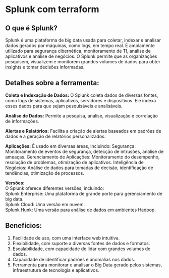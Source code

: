 # Splunk com terraform

## O que é Splunk?
Splunk é uma plataforma de big data usada para coletar, indexar e analisar dados gerados por máquinas, como logs, em tempo real. É amplamente utilizado para segurança cibernética, monitoramento de TI, análise de aplicativos e análise de negócios. O Splunk permite que as organizações pesquisem, visualizem e monitorem grandes volumes de dados para obter insights e tomar decisões informadas.

## Detalhes sobre a ferramenta:

**Coleta e Indexação de Dados:**
O Splunk coleta dados de diversas fontes, como logs de sistemas, aplicativos, servidores e dispositivos. Ele indexa esses dados para que sejam pesquisáveis e analisáveis.

**Análise de Dados:**
Permite a pesquisa, análise, visualização e correlação de informações.

**Alertas e Relatórios:**
Facilita a criação de alertas baseados em padrões de dados e a geração de relatórios personalizados.

**Aplicações:**
É usado em diversas áreas, incluindo:
Segurança: Monitoramento de eventos de segurança, detecção de intrusões, análise de ameaças. 
Gerenciamento de Aplicações: Monitoramento do desempenho, resolução de problemas, otimização de aplicativos. 
Inteligência de Negócios: Análise de dados para tomadas de decisão, identificação de tendências, otimização de processos.

**Versões:**\
O Splunk oferece diferentes versões, incluindo:\
Splunk Enterprise: Uma plataforma de grande porte para gerenciamento de big data.\
Splunk Cloud: Uma versão em nuvem.\
Splunk Hunk: Uma versão para análise de dados em ambientes Hadoop.

## Benefícios:
1. Facilidade de uso, com uma interface web intuitiva. 
2. Flexibilidade, com suporte a diversas fontes de dados e formatos. 
3. Escalabilidade, com capacidade de lidar com grandes volumes de dados. 
4. Capacidade de identificar padrões e anomalias nos dados. 
5. Ferramenta para monitorar e analisar o Big Data gerado pelos sistemas, infraestrutura de tecnologia e aplicativos. 